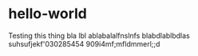 # hello-world
Testing this thing
bla  lbl ablabalalfnslnfs
blabdlablbdlas
suhsufjekf'030285454
909i4mf;mfldmmerl;;d
